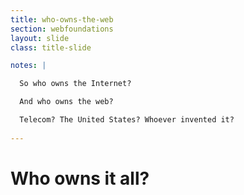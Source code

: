 ```yaml
---
title: who-owns-the-web
section: webfoundations
layout: slide
class: title-slide

notes: |

  So who owns the Internet?

  And who owns the web?

  Telecom? The United States? Whoever invented it?
  
---
```


# Who owns it all?
